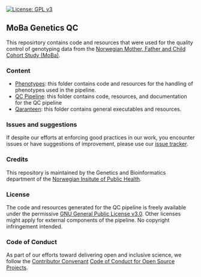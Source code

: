 [![License: GPL v3](https://img.shields.io/badge/License-GPLv3-blue.svg)](https://www.gnu.org/licenses/gpl-3.0)

## MoBa Genetics QC
This reposirtory contains code and resources that were used for the quality control of genotyping data from the [Norwegian Mother, Father and Child Cohort Study (MoBa)](https://www.fhi.no/en/studies/moba/).

### Content
- [Phenotypes](phenotypes/readme.md): this folder contains code and resources for the handling of phenotypes used in the pipeline.
- [QC Pipeline](qc-pipeline/readme.md): this folder contains code, resources, and documentation for the QC pipeline
- [Qaranteen](quarantine/readme.md): this folder contains general executables and resources.

### Issues and suggestions
If despite our efforts at enforcing good practices in our work, you encounter issues or have suggestions of improvement, please use our [issue tracker](https://github.com/fhi-beta/mobaGenetics-qc/issues).

### Credits
This repository is maintained by the Genetics and Bioinformatics department of the [Norwegian Insitute of Public Health](https://www.fhi.no/om/organisasjon/genetikk-og-bioinformatikk/).

### License
The code and resources generated for the QC pipeline is freely available under the permissive [GNU General Public License v3.0](LICENSE). Other licenses might apply for external components of the pipeline. No copyright infringement intended.

### Code of Conduct
As part of our efforts toward delivering open and inclusive science, we follow the [Contributor Convenant](https://www.contributor-covenant.org/) [Code of Conduct for Open Source Projects](CODE_OF_CONDUCT.md).
